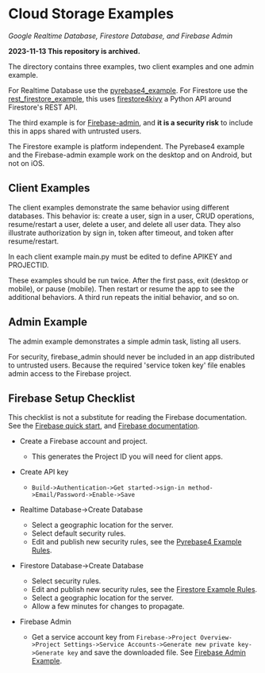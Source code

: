 Cloud Storage Examples
======================

*Google Realtime Database, Firestore Database, and Firebase Admin*

**2023-11-13 This repository is archived.**

The directory contains three examples, two client examples and one admin example.

For Realtime Database use the [pyrebase4_example](https://github.com/Android-for-Python/cloud_storage_examples/tree/main/pyrebase4_example). For Firestore use the [rest_firestore_example](https://github.com/Android-for-Python/cloud_storage_examples/tree/main/rest_firestore_example), this uses [firestore4kivy](https://github.com/Android-for-Python/firestore4kivy) a Python API around Firestore's REST API. 

The third example is for [Firebase-admin](https://github.com/Android-for-Python/cloud_storage_examples/tree/main/firebase_admin_example), and **it is a security risk** to include this in apps shared with untrusted users.

The Firestore example is platform independent. The Pyrebase4 example and the Firebase-admin example work on the desktop and on Android, but not on iOS. 

## Client Examples

The client examples demonstrate the same behavior using different databases. This behavior is: create a user, sign in a user, CRUD operations, resume/restart a user, delete a user, and delete all user data. They also illustrate authorization by sign in, token after timeout, and token after resume/restart.

In each client example main.py must be edited to define APIKEY and PROJECTID.

These examples should be run twice. After the first pass, exit (desktop or mobile), or pause (mobile). Then restart or resume the app to see the additional behaviors. A third run repeats the initial behavior, and so on.

## Admin Example

The admin example demonstrates a simple admin task, listing all users.

For security, firebase_admin should never be included in an app distributed to untrusted users. Because the required 'service token key' file enables admin access to the Firebase project. 

## Firebase Setup Checklist

This checklist is not a substitute for reading the Firebase documentation. See the [Firebase quick start](https://firebase.google.com/docs/firestore/quickstart), and [Firebase documentation](https://firebase.google.com/docs).

 - Create a Firebase account and project.
   - This generates the Project ID you will need for client apps.

 - Create API key
   - `Build->Authentication->Get started->sign-in method->Email/Password->Enable->Save`

 - Realtime Database->Create Database
   - Select a geographic location for the server.
   - Select default security rules.
   - Edit and publish new security rules, see the [Pyrebase4 Example Rules](https://github.com/Android-for-Python/cloud_storage_examples/tree/main/pyrebase4_example#specify-the-realtime-database-rules).

 - Firestore Database->Create Database
   - Select security rules.
   - Edit and publish new security rules, see the [Firestore Example Rules](https://github.com/Android-for-Python/cloud_storage_examples/tree/main/rest_firestore_example#specify-the-firestore-database-rules).
   - Select a geographic location for the server.
   - Allow a few minutes for changes to propagate.

 - Firebase Admin
   - Get a service account key from `Firebase->Project Overview->Project Settings->Service Accounts->Generate new private key->Generate key` and save the downloaded file. See [Firebase Admin Example](https://github.com/Android-for-Python/cloud_storage_examples/tree/main/firebase_admin_example#setup).














